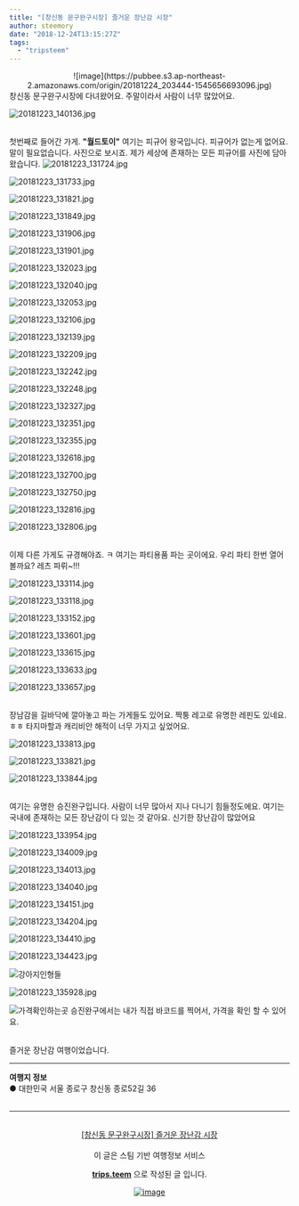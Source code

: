 ```yaml
---
title: "[창신동 문구완구시장] 즐거운 장난감 시장"
author: steemory
date: "2018-12-24T13:15:27Z"
tags:
  - "tripsteem"
---
```

<center>![image](https://pubbee.s3.ap-northeast-2.amazonaws.com/origin/20181224_203444-1545656693096.jpg)</center>
창신동 문구완구시장에 다녀왔어요. 주말이라서 사람이 너무 많았어요.

![20181223_140136.jpg](https://ipfs.busy.org/ipfs/QmUW6CNM7ww7V1Uq56PUwtYBY23iZ9hqkgiTuhXbMuwwi7)

<br>첫번째로 들어간 가게. **"월드토이"** 여기는 피규어 왕국입니다. 피규어가 없는게 없어요. 말이 필요없습니다. 사진으로 보시죠. 제가 세상에 존재하는 모든 피규어를 사진에 담아왔습니다.
![20181223_131724.jpg](https://ipfs.busy.org/ipfs/QmTyk4zLgeckbmM7YUd3zuACuG99WTVunUozRbrZAdZ9eN)

![20181223_131733.jpg](https://ipfs.busy.org/ipfs/QmPCHZZs4YeK41dyEBFsj5sgDH3AkawSwGDb5Ciqb8cT99)

![20181223_131821.jpg](https://ipfs.busy.org/ipfs/QmVo6WZLs5EFeFFw4wcvsSCroHvcmE83ZzDwJ3fyGzqqfa)

![20181223_131849.jpg](https://ipfs.busy.org/ipfs/QmcMdpkpoEoxagRKNEjS7P59QBvr8yfM83pxEphF8ZsyBH)

![20181223_131906.jpg](https://ipfs.busy.org/ipfs/QmZHQUkkBPJFvkYk6cmeydpNobKFUZEGbGmGrtqGgAEqe5)

![20181223_131901.jpg](https://ipfs.busy.org/ipfs/QmWd2DttCu8ncKz4zo2XH2Tqvpy4rH7ysKExNkSoAZQst6)

![20181223_132023.jpg](https://ipfs.busy.org/ipfs/QmVQXvkKRAvLhAwLf34kosjMv85An35jU6b4QFvxdU5yGP)

![20181223_132040.jpg](https://ipfs.busy.org/ipfs/QmXQszwur24V3DomS9eG9WVeZXcMwm4XNW12BEsuApcjCG)

![20181223_132053.jpg](https://ipfs.busy.org/ipfs/QmVy5bYaK1ekZtW8ZKhDevZX51Rd4fbLGSjTSftBGu1b7R)

![20181223_132106.jpg](https://ipfs.busy.org/ipfs/QmQiUHVJe3s12rXqyppQ5Kyn4ySBaXLHaPyJ2hbsgNsYTP)

![20181223_132139.jpg](https://ipfs.busy.org/ipfs/QmQ3PWo8R5QBNEeUSaKduyZCq76nrF1Wmekcnp23quDVLs)

![20181223_132209.jpg](https://ipfs.busy.org/ipfs/QmZFuPjronjcgd1D3ewBba5BaDv6X57axXdfmJF5ZCg5VD)

![20181223_132242.jpg](https://ipfs.busy.org/ipfs/QmYDgFwkvRdnFJVuxXEfwWq4nTNfSnHFhdMAjTJMs2YQEa)

![20181223_132248.jpg](https://ipfs.busy.org/ipfs/QmR4GQaG6NDEZApcsGgHZWMyBsb8nNoA8abXa1qXcqEHp8)

![20181223_132327.jpg](https://ipfs.busy.org/ipfs/QmcWQeXfQ7ezgXzhgApS6MFKp51ProvEz6wBAXCuzj3KpJ)

![20181223_132351.jpg](https://ipfs.busy.org/ipfs/QmZJpSoj5LVre7Ty9bzmYAw6YUSHdoGxnbxbXukLXCcxDn)

![20181223_132355.jpg](https://ipfs.busy.org/ipfs/QmeRJGDVNrbsWDrUfJBDsWgsT5mPhWyQvx2gQnRMo7ExJM)

![20181223_132618.jpg](https://ipfs.busy.org/ipfs/QmSmukJZ7r1VtZR3uNCVQA6C9p48kuNK31uM8uF6GKj7c3)

![20181223_132700.jpg](https://ipfs.busy.org/ipfs/QmcR1pUMSm3hXv1hdxcth68Z9zR4hDzE9MXbET81ALXqeY)

![20181223_132750.jpg](https://ipfs.busy.org/ipfs/Qmf9XxwHH738c8YpQxv65Q6xvDDvN7Hj3h385dATBQsfoV)

![20181223_132816.jpg](https://ipfs.busy.org/ipfs/Qmey9peskXjAWNZTuXrbogxmq3xRNgzU9bw3XyGnjTsdej)

![20181223_132806.jpg](https://ipfs.busy.org/ipfs/QmdihwgPsFj3AU9nrzdmiTaUhPvGAWQdeL2s1YXc8KvQFQ)

<br>이제 다른 가게도 규경해야죠. ㅋ 여기는 파티용품 파는 곳이에요. 우리 파티 한번 열어볼까요? 레츠 파뤼~!!!

![20181223_133114.jpg](https://ipfs.busy.org/ipfs/QmWCB31Z5FVQuBHXH9jt4VHQCknZ18DWeM5gEjHXCRpAXT)

![20181223_133118.jpg](https://ipfs.busy.org/ipfs/QmTv5UnfTSW8pTLBY1Hf2rZjtohFYvuDbhPDwWvoNUZN4e)

![20181223_133152.jpg](https://ipfs.busy.org/ipfs/QmWwQzR85mj4fdCvFAgKEVZn9fRxzCLexwScj7UVD6YtwP)

![20181223_133601.jpg](https://ipfs.busy.org/ipfs/QmYHmc36v94y6ZNcs3891ZpyscaRi9MkBmPMeVs7i9udxn)

![20181223_133615.jpg](https://ipfs.busy.org/ipfs/QmcF6kKXfTJXzkwCMGbbE2TnTPzYqgEST9PV7nZPuzL68P)

![20181223_133633.jpg](https://ipfs.busy.org/ipfs/Qma5s9EASvPaT4iqWuj1cd28TFT1r7HZYh7oNtaKiPPMU7)

![20181223_133657.jpg](https://ipfs.busy.org/ipfs/QmSc9ujc3wWzDHQu3PuVfYd9iLyJ75iHjB1v7te8jyBBxb)

<br>장남감을 길바닥에 깔아놓고 파는 가게들도 있어요. 짝퉁 레고로 유명한 레핀도 있네요. ㅎㅎ 타지마할과 캐리비안 해적이 너무 가지고 싶었어요.

![20181223_133813.jpg](https://ipfs.busy.org/ipfs/QmPXwMFAYj2P3MUgLUxYzdgFX3XdCJVvM4W77BF6ym4ntD)

![20181223_133821.jpg](https://ipfs.busy.org/ipfs/QmegkkcKbFKce8oRE3t33vJbtEmhuRP5osXju7oGM14qmK)

![20181223_133844.jpg](https://ipfs.busy.org/ipfs/QmYHm6fdJ9K8tJqmdCtwJ1nnR54PfhR7zh85rZVaC8S8jF)

<br>여기는 유명한 승진완구입니다. 사람이 너무 많아서 지나 다니기 힘들정도에요. 여기는 국내에 존재하는 모든 장난감이 다 있는 것 같아요. 신기한 장난감이 많았어요

![20181223_133954.jpg](https://ipfs.busy.org/ipfs/QmQYB7xxonboobTqP7yMAjfjT91cTJGstE14QXZV8Umkf4)

![20181223_134009.jpg](https://ipfs.busy.org/ipfs/QmYSjsPebv5HpEmu3k6z6doykpD9PpnxrFj3tShaUFhngW)

![20181223_134013.jpg](https://ipfs.busy.org/ipfs/QmeZW1zLbmpzncR9XgAYuMv8Md3ptTYGsdSwHYFioUuMaY)

![20181223_134040.jpg](https://ipfs.busy.org/ipfs/QmdmnBYXFWsc1fpb7LGjm9fEDR68TYh8LWbYucA5B6joE9)

![20181223_134151.jpg](https://ipfs.busy.org/ipfs/Qmc486NxUqoFuP8Ymj7tJ9oSuSHixvoVNsysDeHXAv2n4X)

![20181223_134204.jpg](https://ipfs.busy.org/ipfs/QmSnFuAgtnNFL3BXjs198CkNq7ApdnwhEJy3dLmWSnxqAs)

![20181223_134410.jpg](https://ipfs.busy.org/ipfs/QmWF7Ha466y6DH9Qr8o8znGjV3U8v1DuLRNMvaT6QX9JHM)

![20181223_134423.jpg](https://ipfs.busy.org/ipfs/Qma4mQFHyJ9Vn3qzG8PtDoEyUqji4UbPsfYXqrDpRHhnD4)

![강아지인형들](https://ipfs.busy.org/ipfs/QmUomg1hRZ6c9GVAugGeot1YUGxHRrBbBf3o1mD34zJ26C)

![20181223_135928.jpg](https://ipfs.busy.org/ipfs/QmTRZViWySaQPUAkvnstkFCieDrRxYbcXQ2fnvSCzqMMuy)

![가격확인하는곳](https://ipfs.busy.org/ipfs/QmVGAYm3ssjZaVAMXhE52bkcrUtpBZ8crLyRZ3XxQytXCr)
승진완구에서는 내가 직접 바코드를 찍어서, 가격을 확인 할 수 있어요.

<br>
즐거운 장난감 여행이었습니다.


<hr><b>여행지 정보</b><br/>● 대한민국 서울 종로구 창신동 종로52길 36<br/><br/><hr><br/><center><a href='https://kr.tripsteem.com/post/tt20181224t131526300z'>[창신동 문구완구시장] 즐거운 장난감 시장</a></center><br />
<center>
이 글은 스팀 기반 여행정보 서비스

<a href='https://kr.tripsteem.com/'><b>trips.teem</b></a> 으로 작성된 글 입니다.

<a href='https://kr.tripsteem.com/'>![image](https://cdn.steemitimages.com/DQmbuSfKHpgvnrZ5kQ8KUnBvhrCiNatU6X7a6Dy4Ka2f1o5/banner_winter.jpg)</a>
</center>
